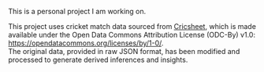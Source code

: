 This is a personal project I am working on.

This project uses cricket match data sourced from [Cricsheet](https://cricsheet.org/), which is made available under the Open Data Commons Attribution License (ODC-By) v1.0: https://opendatacommons.org/licenses/by/1-0/.  
The original data, provided in raw JSON format, has been modified and processed to generate derived inferences and insights.
